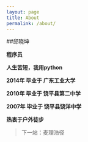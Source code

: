 ```yaml
---
layout: page
title: About
permalink: /about/
---
```


##邱晓坤

**程序员**  

**人生苦短，我用python**

**2014年 毕业于 广东工业大学**  

**2010年 毕业于 饶平县第二中学**  

**2007年 毕业于 饶平县饶洋中学**  

**热衷于户外徒步**  
>下一站：麦理浩径  

